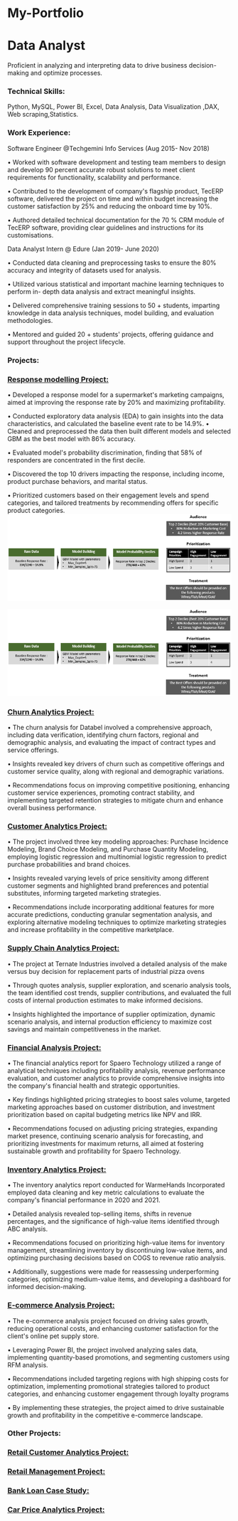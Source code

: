 # My-Portfolio
# Data Analyst
Proficient in analyzing and interpreting data to drive business decision-making and optimize processes.

### Technical Skills:
Python, MySQL, Power BI, Excel, Data Analysis, Data Visualization ,DAX, Web scraping,Statistics.

### Work Experience:
Software Engineer @Techgemini Info Services (Aug 2015- Nov 2018)

• Worked with software development and testing team members to design and develop 90 percent accurate robust solutions to meet client requirements for functionality, scalability and performance.

• Contributed to the development of company's flagship product, TecERP
software, delivered the project on time and within budget increasing the customer satisfaction by 25% and reducing the onboard time by 10%.

• Authored detailed technical documentation for the 70 % CRM module of TecERP software, providing clear guidelines and instructions for its customisations.

Data Analyst Intern @ Edure (Jan 2019- June 2020)

• Conducted data cleaning and preprocessing tasks to ensure the 80% accuracy and integrity of datasets used for analysis.

• Utilized various statistical and  important machine learning techniques to perform in- depth data analysis and extract meaningful insights.

• Delivered comprehensive training sessions to 50 + students, imparting knowledge
in data analysis techniques, model building, and evaluation methodologies.

• Mentored and guided 20 + students' projects, offering guidance and support throughout the project lifecycle.

### Projects:

### [Response modelling Project:](https://github.com/RajeshShankar23/Response-Modelling-Project)

• Developed a response model for a supermarket's marketing campaigns, aimed at improving the
response rate by 20% and maximizing profitability.

• Conducted exploratory data analysis (EDA) to gain insights into the data characteristics, and calculated the baseline event rate to be 14.9%.
• Cleaned and preprocessed the data then built
different models and selected GBM as the best model with 86% accuracy.

• Evaluated model's probability discrimination, finding that 58% of responders are concentrated in the first decile.

• Discovered the top 10 drivers impacting the
response, including income, product purchase behaviors, and marital status.

• Prioritized customers based on their engagement levels and spend categories, and tailored treatments by recommending offers for specific product categories.
![](images/response.png)

![](https://github.com/RajeshShankar23/My-Portfolio/blob/main/images/response.png)

### [Churn Analytics Project:](https://github.com/RajeshShankar23/Churn-Analysis)

• The churn analysis for Databel involved a comprehensive approach, including data verification, identifying churn factors, regional and demographic analysis, and evaluating the impact of contract types and service offerings.

• Insights revealed key drivers of churn such as competitive offerings and customer service quality, along with regional and demographic variations.

• Recommendations focus on improving competitive positioning, enhancing customer service experiences, promoting contract stability, and implementing targeted retention strategies to mitigate churn and enhance overall business performance.

### [Customer Analytics Project:](https://github.com/RajeshShankar23/Customer-Analytics)

• The project involved three key modeling approaches: Purchase Incidence Modeling, Brand Choice Modeling, and Purchase Quantity Modeling, employing logistic regression and multinomial logistic regression to predict purchase probabilities and brand choices.

• Insights revealed varying levels of price sensitivity among different customer segments and highlighted brand preferences and potential substitutes, informing targeted marketing strategies.

• Recommendations include incorporating additional features for more accurate predictions, conducting granular segmentation analysis, and exploring alternative modeling techniques to optimize marketing strategies and increase profitability in the competitive marketplace.

### [Supply Chain Analytics Project:](https://github.com/RajeshShankar23/Supply-Chain-Analytics)

• The project at Ternate Industries involved a detailed analysis of the make versus buy decision for replacement parts of industrial pizza ovens

• Through quotes analysis, supplier exploration, and scenario analysis tools, the team identified cost trends, supplier contributions, and evaluated the full costs of internal production estimates to make informed decisions.

• Insights highlighted the importance of supplier optimization, dynamic scenario analysis, and internal production efficiency to maximize cost savings and maintain competitiveness in the market.

### [Financial Analysis Project:](https://github.com/RajeshShankar23/Financial-Analysis)

• The financial analytics report for Spaero Technology utilized a range of analytical techniques including profitability analysis, revenue performance evaluation, and customer analytics to provide comprehensive insights into the company's financial health and strategic opportunities. 

• Key findings highlighted pricing strategies to boost sales volume, targeted marketing approaches based on customer distribution, and investment prioritization based on capital budgeting metrics like NPV and IRR. 

• Recommendations focused on adjusting pricing strategies, expanding market presence, continuing scenario analysis for forecasting, and prioritizing investments for maximum returns, all aimed at fostering sustainable growth and profitability for Spaero Technology.

### [Inventory Analytics Project:](https://github.com/RajeshShankar23/Inventory-Analysis)

• The inventory analytics report conducted for WarmeHands Incorporated employed data cleaning and key metric calculations to evaluate the company's financial performance in 2020 and 2021. 

• Detailed analysis revealed top-selling items, shifts in revenue percentages, and the significance of high-value items identified through ABC analysis. 

• Recommendations focused on prioritizing high-value items for inventory management, streamlining inventory by discontinuing low-value items, and optimizing purchasing decisions based on COGS to revenue ratio analysis. 

• Additionally, suggestions were made for reassessing underperforming categories, optimizing medium-value items, and developing a dashboard for informed decision-making.

### [E-commerce Analysis Project:](https://github.com/RajeshShankar23/E-Commerce-Analysis-in-PowerBI)

• The e-commerce analysis project focused on driving sales growth, reducing operational costs, and enhancing customer satisfaction for the client's online pet supply store.

• Leveraging Power BI, the project involved analyzing sales data, implementing quantity-based promotions, and segmenting customers using RFM analysis.

• Recommendations included targeting regions with high shipping costs for optimization, implementing promotional strategies tailored to product categories, and enhancing customer engagement through loyalty programs

• By implementing these strategies, the project aimed to drive sustainable growth and profitability in the competitive e-commerce landscape.


### Other Projects:

### [Retail Customer Analytics Project:](https://github.com/RajeshShankar23/Retail-Customer-Analytics)

### [Retail Management Project:](https://github.com/RajeshShankar23/Retail-Management)

### [Bank Loan Case Study:](https://github.com/RajeshShankar23/Bank-Loan-Case-Study)

### [Car Price Analytics Project:](https://github.com/RajeshShankar23/Car-Price-Analytics)










